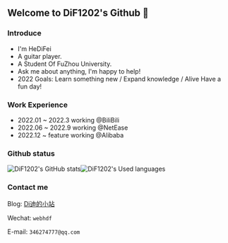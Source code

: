 ## Welcome to DiF1202's Github 👋

### Introduce
- I'm HeDiFei
- A guitar player.
- A Student Of FuZhou University.
- Ask me about anything, I'm happy to help!
- 2022 Goals: Learn something new / Expand knowledge / Alive Have a fun day!


### Work Experience
- 2022.01 ~ 2022.3 working @BiliBili
- 2022.06 ~ 2022.9 working @NetEase
- 2022.12 ~ feature working @Alibaba

### Github status
![DiF1202's GitHub stats](https://github-readme-stats.vercel.app/api?username=DiF1202&show_icons=true)![DiF1202's Used languages](https://github-readme-stats.vercel.app/api/top-langs/?username=DiF1202&layout=compact&hide_border=true&langs_count=10) 

### Contact me
Blog:  [Di迪的小站](http://182.61.38.183:3000/home)  

Wechat: `webhdf` 

E-mail: `346274777@qq.com`




<!-- ![DiF1202's GitHub stats](https://github-readme-stats.vercel.app/api?username=DiF1202&count_private=true) -->


 
 
 
